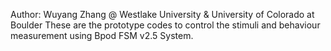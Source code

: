 Author: Wuyang Zhang @ Westlake University & University of Colorado at Boulder
These are the prototype codes to control the stimuli and behaviour measurement using Bpod FSM v2.5 System.
